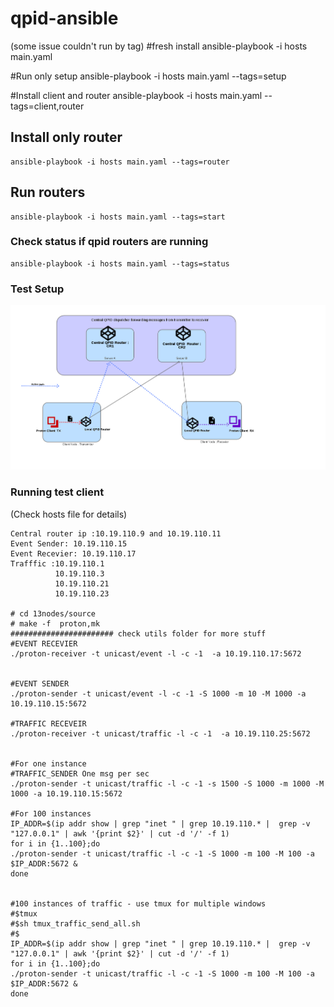 # qpid-ansible
(some issue couldn't run by tag)
#fresh install
	ansible-playbook -i hosts main.yaml

#Run only setup
	ansible-playbook -i hosts main.yaml --tags=setup

#Install client and router
	ansible-playbook -i hosts main.yaml --tags=client,router

## Install only router
	ansible-playbook -i hosts main.yaml --tags=router

## Run routers 
	ansible-playbook -i hosts main.yaml --tags=start

### Check status if qpid routers are running
	ansible-playbook -i hosts main.yaml --tags=status

### Test Setup
![alt text](https://github.com/aneeshkp/qpid-ansible/blob/master/utils/qpidprotonclientsetup.png)
### Running test client
(Check hosts file for details)
```
Central router ip :10.19.110.9 and 10.19.110.11
Event Sender: 10.19.110.15
Event Recevier: 10.19.110.17
Trafffic :10.19.110.1
          10.19.110.3
          10.19.110.21
          10.19.110.23

# cd 13nodes/source 
# make -f  proton,mk
####################### check utils folder for more stuff
#EVENT RECEVIER
./proton-receiver -t unicast/event -l -c -1  -a 10.19.110.17:5672


#EVENT SENDER
./proton-sender -t unicast/event -l -c -1 -S 1000 -m 10 -M 1000 -a 10.19.110.15:5672

#TRAFFIC RECEVEIR
./proton-receiver -t unicast/traffic -l -c -1  -a 10.19.110.25:5672


#For one instance 
#TRAFFIC_SENDER One msg per sec
./proton-sender -t unicast/traffic -l -c -1 -s 1500 -S 1000 -m 1000 -M 1000 -a 10.19.110.15:5672

#For 100 instances
IP_ADDR=$(ip addr show | grep "inet " | grep 10.19.110.* |  grep -v "127.0.0.1" | awk '{print $2}' | cut -d '/' -f 1)
for i in {1..100};do
./proton-sender -t unicast/traffic -l -c -1 -S 1000 -m 100 -M 100 -a $IP_ADDR:5672 & 
done


#100 instances of traffic - use tmux for multiple windows
#$tmux
#$sh tmux_traffic_send_all.sh
#$ 
IP_ADDR=$(ip addr show | grep "inet " | grep 10.19.110.* |  grep -v "127.0.0.1" | awk '{print $2}' | cut -d '/' -f 1)
for i in {1..100};do
./proton-sender -t unicast/traffic -l -c -1 -S 1000 -m 100 -M 100 -a $IP_ADDR:5672 & 
done
```

